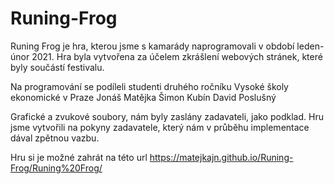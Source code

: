 # Runing-Frog
Runing Frog je hra, kterou jsme s kamarády naprogramovali v období leden-únor 2021.
Hra byla vytvořena za účelem zkrášlení webových stránek, které byly součástí festivalu.

Na programování se podíleli studenti druhého ročníku Vysoké školy ekonomické v Praze
Jonáš Matějka
Šimon Kubín
David Poslušný

Grafické a zvukové soubory, nám byly zaslány zadavateli, jako podklad.
Hru jsme vytvořili na pokyny zadavatele, který nám v průběhu implementace dával zpětnou vazbu.

Hru si je možné zahrát na této url https://matejkajn.github.io/Runing-Frog/Runing%20Frog/
